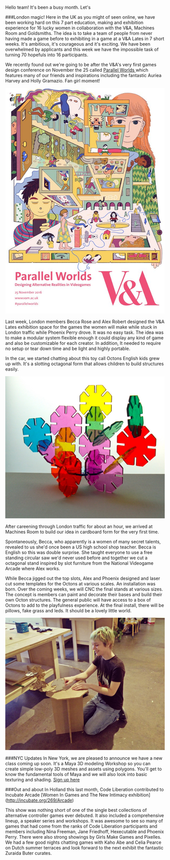 
Hello team! It's been a busy month. Let's 

###London magic! 
Here in the UK as you might of seen online, we have been working hard on this 7 part education, making and exhibition experience for 16 lucky women in collaboration with the V&A, Machines Room and Goldsmiths. The idea is to take a team of people from never having made a game before to exhibiting in a game at a V&A Lates in 7 short weeks. It's ambitious, it's courageous and it's exciting. We have been overwhelmed by applicants and this week we have the impossible task of turning 70 hopefuls into 16 participants. 

We recently found out we're going to be after the V&A's very first games design conference on November the 25 called [Parallel Worlds
](http://www.vam.ac.uk/blog/network/parallel-worlds-a-new-videogame-design-conference) which features many of our friends and inspirations including the fantastic Auriea Harvey and Holly Gramazio. Fan girl moment!
 
![flyer](parallel.jpg)

Last week, London members Becca Rose and Alex Robert designed the V&A Lates exhibition space for the games the women will make while stuck in London traffic while Phoenix Perry drove. It was no easy task. The idea was to make a modular system flexible enough it could display any kind of game and also be customizable for each creator. In addition, It needed to require no setup or tear down time and be light and highly portable. 

In the car, we started chatting about this toy call Octons English kids grew up with. It's a slotting octagonal form that allows children to build structures easily.

![octon](octon.jpg)
  
After careening through London traffic for about an hour, we arrived at Machines Room to build our idea in cardboard form for the very first time. 

Spontaneously, Becca, who apparently is a women of many secret talents, revealed to us she'd once been a US high school shop teacher. Becca is English so this was double surprise. She taught everyone to use a free standing circular saw we'd never used before and together we cut a octagonal stand inspired by slot furniture from the National Videogame Arcade where Alex works. 

While Becca jigged out the top slots, Alex and Phoenix designed and laser cut some templates for the Octons at various scales. An installation was born. Over the coming weeks, we will CNC the final stands at various sizes. The concept is members can paint and decorate their bases and build their own Octon structures. The general public will have access to a box of Octons to add to the playfulness experience. At the final install, there will be pillows, fake grass and leds. It should be a lovely little world. 

![Octon Stand](octon2.jpg) 

###NYC Updates 
In New York, we are pleased to announce we have a new class coming up soon. It's a Maya 3D modeling Workshop so you can create simple low-poly 3D meshes and assets using polygons. You'll get to know the fundamental tools of Maya and we will also look into basic texturing and shading. 
[Sign up here](<https://www.eventbrite.com/e/maya-3d-modeling-workshop-tickets-27792868217>) 

###Out and about 
In Holland this last month, Code Liberation contributed to Incubate Arcade [Women In Games and The New Intimacy exhibition] (<http://incubate.org/269/Arcade>)

This show was nothing short of one of the single best collections of alternative controller games ever debuted. It also included a comprehensive lineup, a speaker series and workshops. It was awesome to see so many of games that had come from the ranks of Code Liberation participants and members including Nina Freeman, Jane Friedhoff, Hexecutable and Phoenix Perry. There were also strong showings by Girls Make Games and Pixelles. We had a few good nights chatting games with Kaho Abe and Celia Pearce on Dutch summer terraces and look forward to the next exhibit the fantastic Zuraida Buter curates. 
 